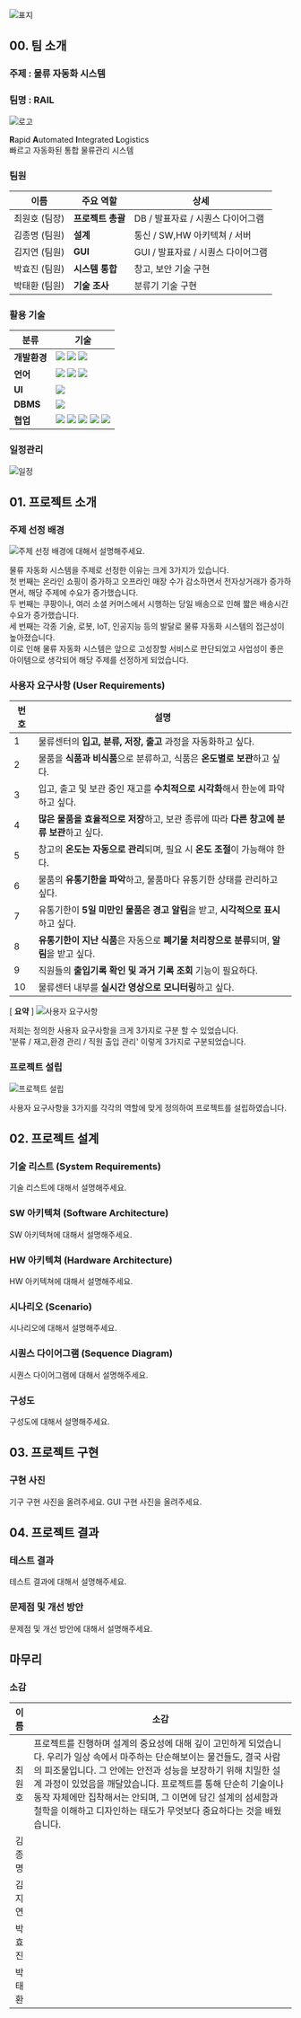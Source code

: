 ![표지](https://private-user-images.githubusercontent.com/204112513/444071928-48721f79-2985-49a5-b865-95c53c58e082.png?jwt=eyJhbGciOiJIUzI1NiIsInR5cCI6IkpXVCJ9.eyJpc3MiOiJnaXRodWIuY29tIiwiYXVkIjoicmF3LmdpdGh1YnVzZXJjb250ZW50LmNvbSIsImtleSI6ImtleTUiLCJleHAiOjE3NDczMDU0NDEsIm5iZiI6MTc0NzMwNTE0MSwicGF0aCI6Ii8yMDQxMTI1MTMvNDQ0MDcxOTI4LTQ4NzIxZjc5LTI5ODUtNDlhNS1iODY1LTk1YzUzYzU4ZTA4Mi5wbmc_WC1BbXotQWxnb3JpdGhtPUFXUzQtSE1BQy1TSEEyNTYmWC1BbXotQ3JlZGVudGlhbD1BS0lBVkNPRFlMU0E1M1BRSzRaQSUyRjIwMjUwNTE1JTJGdXMtZWFzdC0xJTJGczMlMkZhd3M0X3JlcXVlc3QmWC1BbXotRGF0ZT0yMDI1MDUxNVQxMDMyMjFaJlgtQW16LUV4cGlyZXM9MzAwJlgtQW16LVNpZ25hdHVyZT04OTQ0ZjQ4MzU5ZTUwNDQxYjI4ZGMwZWNkMjYyM2E0ZGNhNmI1MTEwNWNhMmU3OWZmODZjMzJjYjI3MTQ5ZDAyJlgtQW16LVNpZ25lZEhlYWRlcnM9aG9zdCJ9.fMizU9rkxVC9de-kUs5qavKSTrsHFZ1wjdl2wRUZ6MY)

## 00. 팀 소개
### 주제 : 물류 자동화 시스템 
### 팀명 : RAIL
![로고](https://private-user-images.githubusercontent.com/204112513/444458501-f9a69a0a-8d62-48b3-8993-17f76e9e8af3.png?jwt=eyJhbGciOiJIUzI1NiIsInR5cCI6IkpXVCJ9.eyJpc3MiOiJnaXRodWIuY29tIiwiYXVkIjoicmF3LmdpdGh1YnVzZXJjb250ZW50LmNvbSIsImtleSI6ImtleTUiLCJleHAiOjE3NDczODY2MTcsIm5iZiI6MTc0NzM4NjMxNywicGF0aCI6Ii8yMDQxMTI1MTMvNDQ0NDU4NTAxLWY5YTY5YTBhLThkNjItNDhiMy04OTkzLTE3Zjc2ZTllOGFmMy5wbmc_WC1BbXotQWxnb3JpdGhtPUFXUzQtSE1BQy1TSEEyNTYmWC1BbXotQ3JlZGVudGlhbD1BS0lBVkNPRFlMU0E1M1BRSzRaQSUyRjIwMjUwNTE2JTJGdXMtZWFzdC0xJTJGczMlMkZhd3M0X3JlcXVlc3QmWC1BbXotRGF0ZT0yMDI1MDUxNlQwOTA1MTdaJlgtQW16LUV4cGlyZXM9MzAwJlgtQW16LVNpZ25hdHVyZT04YzQ4YzRiYjg0OWJlNWJmZTNhZjExM2E1YTYyYzg2NmFjYTI1OTE1ZDJjYmU4YzFiNzdkNGEzOGFjODkzMjljJlgtQW16LVNpZ25lZEhlYWRlcnM9aG9zdCJ9.aTQ0p4rrLsMZMkwqT9heYN8cBbI6vlsxza8Tnvirszo)

**R**apid **A**utomated **I**ntegrated **L**ogistics <br/>
빠르고 자동화된 통합 물류관리 시스템
### 팀원 
| 이름 | 주요 역할 | 상세 |
|:---:|---|---|
| 최원호 (팀장) | **프로젝트 총괄**  | DB / 발표자료 / 시퀀스 다이어그램 |
| 김종명 (팀원) | **설계** | 통신 / SW,HW 아키텍쳐 / 서버 | 
| 김지연 (팀원) | **GUI**   | GUI / 발표자료 / 시퀀스 다이어그램 |
| 박효진 (팀원) | **시스템 통합**  | 창고, 보안 기술 구현 |
| 박태환 (팀원) | **기술 조사**  | 분류기 기술 구현 |

### 활용 기술
|분류|기술|
|---|---|
|**개발환경**|<img src="https://img.shields.io/badge/Linux-FCC624?style=for-the-badge&logo=linux&logoColor=white"/> <img src="https://img.shields.io/badge/Ubuntu-E95420?style=for-the-badge&logo=Ubuntu&logoColor=white"/> <img src="https://img.shields.io/badge/VSCode-007ACC?style=for-the-badge&logo=visualstudiocode&logoColor=white"/> |
|**언어**|<img src="https://img.shields.io/badge/Python-3776AB?style=for-the-badge&logo=Python&logoColor=white"/> <img src="https://img.shields.io/badge/C++-00599C?style=for-the-badge&logo=cplusplus&logoColor=white"/> <img src="https://img.shields.io/badge/Arduino-00878F?style=for-the-badge&logo=arduino&logoColor=white"/>
|**UI**|<img src="https://img.shields.io/badge/PyQt5-28c745?style=for-the-badge&logo=PyQt5&logoColor=white"/>|
|**DBMS**| <img src="https://img.shields.io/badge/MySQL-4479A1?style=for-the-badge&logo=mysql&logoColor=white"/>|
|**협업**|<img src="https://img.shields.io/badge/Git-F05032?style=for-the-badge&logo=git&logoColor=white"/> <img src="https://img.shields.io/badge/GitHub-181717?style=for-the-badge&logo=github&logoColor=white"/> <img src="https://img.shields.io/badge/SLACK-4A154B?style=for-the-badge&logo=slack&logoColor=white"/> <img src="https://img.shields.io/badge/Confluence-172B4D?style=for-the-badge&logo=confluence&logoColor=white"/> <img src="https://img.shields.io/badge/JIRA-0052CC?style=for-the-badge&logo=jira&logoColor=white"/> |

### 일정관리
![일정](https://private-user-images.githubusercontent.com/204112513/444088786-b398133c-9083-461a-9600-5ef30027cfa5.png?jwt=eyJhbGciOiJIUzI1NiIsInR5cCI6IkpXVCJ9.eyJpc3MiOiJnaXRodWIuY29tIiwiYXVkIjoicmF3LmdpdGh1YnVzZXJjb250ZW50LmNvbSIsImtleSI6ImtleTUiLCJleHAiOjE3NDczMDgyODIsIm5iZiI6MTc0NzMwNzk4MiwicGF0aCI6Ii8yMDQxMTI1MTMvNDQ0MDg4Nzg2LWIzOTgxMzNjLTkwODMtNDYxYS05NjAwLTVlZjMwMDI3Y2ZhNS5wbmc_WC1BbXotQWxnb3JpdGhtPUFXUzQtSE1BQy1TSEEyNTYmWC1BbXotQ3JlZGVudGlhbD1BS0lBVkNPRFlMU0E1M1BRSzRaQSUyRjIwMjUwNTE1JTJGdXMtZWFzdC0xJTJGczMlMkZhd3M0X3JlcXVlc3QmWC1BbXotRGF0ZT0yMDI1MDUxNVQxMTE5NDJaJlgtQW16LUV4cGlyZXM9MzAwJlgtQW16LVNpZ25hdHVyZT01NzYzMzJlYzc0ZDdjNWUzNTg2NDdjNGY0OWI0NmYzN2RkYzU3ZDk0NjNkYWM1OTYxNzNkZTg3Yjk5MWNmNzMyJlgtQW16LVNpZ25lZEhlYWRlcnM9aG9zdCJ9.0vvxX7wc1LraqjHFsV-IrUH0Qnu-H0ouzlxHXHvyYK4)

## 01. 프로젝트 소개
### 주제 선정 배경
![주제 선정 배경에 대해서 설명해주세요.](https://private-user-images.githubusercontent.com/204112513/444448164-5ad439c4-b119-49da-a3a2-a7d28271f93d.jpg?jwt=eyJhbGciOiJIUzI1NiIsInR5cCI6IkpXVCJ9.eyJpc3MiOiJnaXRodWIuY29tIiwiYXVkIjoicmF3LmdpdGh1YnVzZXJjb250ZW50LmNvbSIsImtleSI6ImtleTUiLCJleHAiOjE3NDczODUxMzMsIm5iZiI6MTc0NzM4NDgzMywicGF0aCI6Ii8yMDQxMTI1MTMvNDQ0NDQ4MTY0LTVhZDQzOWM0LWIxMTktNDlkYS1hM2EyLWE3ZDI4MjcxZjkzZC5qcGc_WC1BbXotQWxnb3JpdGhtPUFXUzQtSE1BQy1TSEEyNTYmWC1BbXotQ3JlZGVudGlhbD1BS0lBVkNPRFlMU0E1M1BRSzRaQSUyRjIwMjUwNTE2JTJGdXMtZWFzdC0xJTJGczMlMkZhd3M0X3JlcXVlc3QmWC1BbXotRGF0ZT0yMDI1MDUxNlQwODQwMzNaJlgtQW16LUV4cGlyZXM9MzAwJlgtQW16LVNpZ25hdHVyZT1hNjE5ZTI2MDhkMmQwMjNhMTg5ZWE2YzZiNGMyZDI0YjQ0NGUyODJlNDdjYzFjOGVmYWNlYzAxNTc1NzM4NTRhJlgtQW16LVNpZ25lZEhlYWRlcnM9aG9zdCJ9.XZXIa6VG_iWoT2GIKpbxgPfQMntjIUXJMEpCoPlMxx8)

물류 자동화 시스템을 주제로 선정한 이유는 크게 3가지가 있습니다. <br/>
첫 번째는 온라인 쇼핑이 증가하고 오프라인 매장 수가 감소하면서 전자상거래가 증가하면서, 해당 주제에 수요가 증가했습니다. <br/>
두 번째는 쿠팡이나, 여러 소셜 커머스에서 시행하는 당일 배송으로 인해 짧은 배송시간 수요가 증가했습니다. <br/>
세 번째는 각종 기술, 로봇, IoT, 인공지능 등의 발달로 물류 자동화 시스템의 접근성이 높아졌습니다. <br/>
이로 인해 물류 자동화 시스템은 앞으로 고성장할 서비스로 판단되었고 사업성이 좋은 아이템으로 생각되어 해당 주제를 선정하게 되었습니다.

### 사용자 요구사항 (User Requirements)
| 번호 | 설명 |
|------|----------------|
| 1 | 물류센터의 **입고, 분류, 저장, 출고** 과정을 자동화하고 싶다. |
| 2 | 물품을 **식품과 비식품**으로 분류하고, 식품은 **온도별로 보관**하고 싶다. |
| 3 | 입고, 출고 및 보관 중인 재고를 **수치적으로 시각화**해서 한눈에 파악하고 싶다. |
| 4 | **많은 물품을 효율적으로 저장**하고, 보관 종류에 따라 **다른 창고에 분류 보관**하고 싶다. |
| 5 | 창고의 **온도는 자동으로 관리**되며, 필요 시 **온도 조절**이 가능해야 한다. |
| 6 | 물품의 **유통기한을 파악**하고, 물품마다 유통기한 상태를 관리하고 싶다. |
| 7 | 유통기한이 **5일 미만인 물품은 경고 알림**을 받고, **시각적으로 표시**하고 싶다. |
| 8 | **유통기한이 지난 식품**은 자동으로 **폐기물 처리장으로 분류**되며, **알림**을 받고 싶다. |
| 9 | 직원들의 **출입기록 확인 및 과거 기록 조회** 기능이 필요하다. |
| 10 | 물류센터 내부를 **실시간 영상으로 모니터링**하고 싶다. |

[ **요약** ]
![사용자 요구사항](https://private-user-images.githubusercontent.com/204112513/444453154-82bc95f1-165f-4cd8-bba9-3471a00a45e4.jpg?jwt=eyJhbGciOiJIUzI1NiIsInR5cCI6IkpXVCJ9.eyJpc3MiOiJnaXRodWIuY29tIiwiYXVkIjoicmF3LmdpdGh1YnVzZXJjb250ZW50LmNvbSIsImtleSI6ImtleTUiLCJleHAiOjE3NDczODU3NTQsIm5iZiI6MTc0NzM4NTQ1NCwicGF0aCI6Ii8yMDQxMTI1MTMvNDQ0NDUzMTU0LTgyYmM5NWYxLTE2NWYtNGNkOC1iYmE5LTM0NzFhMDBhNDVlNC5qcGc_WC1BbXotQWxnb3JpdGhtPUFXUzQtSE1BQy1TSEEyNTYmWC1BbXotQ3JlZGVudGlhbD1BS0lBVkNPRFlMU0E1M1BRSzRaQSUyRjIwMjUwNTE2JTJGdXMtZWFzdC0xJTJGczMlMkZhd3M0X3JlcXVlc3QmWC1BbXotRGF0ZT0yMDI1MDUxNlQwODUwNTRaJlgtQW16LUV4cGlyZXM9MzAwJlgtQW16LVNpZ25hdHVyZT0xZjMyMGJlNDk5M2QyNThiYWY1MzY4MzQ2MDE0YTc0NDIxOTgxZDYyYTA5MjBkM2VhMjBmYjcwYzdhYWUwMTAxJlgtQW16LVNpZ25lZEhlYWRlcnM9aG9zdCJ9.pdFApRV3qm2PG0_9ozJfisTS9g01CINPNyBU2H_-txM)

저희는 정의한 사용자 요구사항을 크게 3가지로 구분 할 수 있었습니다. <br/>
'분류 / 재고,환경 관리 / 직원 출입 관리' 이렇게 3가지로 구분되었습니다.
### 프로젝트 설립
![프로젝트 설립](https://private-user-images.githubusercontent.com/204112513/444456474-cb5f4371-a0e7-4112-a018-f9f231f83538.jpg?jwt=eyJhbGciOiJIUzI1NiIsInR5cCI6IkpXVCJ9.eyJpc3MiOiJnaXRodWIuY29tIiwiYXVkIjoicmF3LmdpdGh1YnVzZXJjb250ZW50LmNvbSIsImtleSI6ImtleTUiLCJleHAiOjE3NDczODYyNzksIm5iZiI6MTc0NzM4NTk3OSwicGF0aCI6Ii8yMDQxMTI1MTMvNDQ0NDU2NDc0LWNiNWY0MzcxLWEwZTctNDExMi1hMDE4LWY5ZjIzMWY4MzUzOC5qcGc_WC1BbXotQWxnb3JpdGhtPUFXUzQtSE1BQy1TSEEyNTYmWC1BbXotQ3JlZGVudGlhbD1BS0lBVkNPRFlMU0E1M1BRSzRaQSUyRjIwMjUwNTE2JTJGdXMtZWFzdC0xJTJGczMlMkZhd3M0X3JlcXVlc3QmWC1BbXotRGF0ZT0yMDI1MDUxNlQwODU5MzlaJlgtQW16LUV4cGlyZXM9MzAwJlgtQW16LVNpZ25hdHVyZT1kZjM5ZWU1ZmViMzk1Yzg3NGE2NDBjNmQzNmEyN2RhMjYwY2ZhODg5MDRlOGM0M2FmZWIyN2ExMDJjMzMxMjIxJlgtQW16LVNpZ25lZEhlYWRlcnM9aG9zdCJ9.eqeKzn-9qf8eBS45EDoj2j6-aHBDAyEY4kI2E3MYOQg)

사용자 요구사항을 3가지를 각각의 역할에 맞게 정의하여 프로젝트를 설립하였습니다.

## 02. 프로젝트 설계
### 기술 리스트 (System Requirements)
기술 리스트에 대해서 설명해주세요.

### SW 아키텍쳐 (Software Architecture)
SW 아키텍쳐에 대해서 설명해주세요.

### HW 아키텍쳐 (Hardware Architecture)
HW 아키텍쳐에 대해서 설명해주세요.

### 시나리오 (Scenario)
시나리오에 대해서 설명해주세요.

### 시퀀스 다이어그램 (Sequence Diagram)
시퀀스 다이어그램에 대해서 설명해주세요.

### 구성도
구성도에 대해서 설명해주세요.

## 03. 프로젝트 구현
### 구현 사진
기구 구현 사진을 올려주세요.
GUI 구현 사진을 올려주세요.

## 04. 프로젝트 결과
### 테스트 결과
테스트 결과에 대해서 설명해주세요.

### 문제점 및 개선 방안
문제점 및 개선 방안에 대해서 설명해주세요.

## 마무리
### 소감
| 이름 | 소감 |
|:---:|---|
| 최원호 | 프로젝트를 진행하며 설계의 중요성에 대해 깊이 고민하게 되었습니다. 우리가 일상 속에서 마주하는 단순해보이는 물건들도, 결국 사람의 피조물입니다. 그 안에는 안전과 성능을 보장하기 위해 치밀한 설계 과정이 있었음을 깨달았습니다. 프로젝트를 통해 단순히 기술이나 동작 자체에만 집착해서는 안되며, 그 이면에 담긴 설계의 섬세함과 철학을 이해하고 디자인하는 태도가 무엇보다 중요하다는 것을 배웠습니다.| 
| 김종명 |  | 
| 김지연 |  | 
| 박효진 |  | 
| 박태환 |  | 